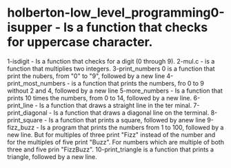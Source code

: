 # holberton-low_level_programming0-isupper - Is a function that checks for uppercase character.
1-isdigit - Is a function that checks for a digit (0 through 9).
2-mul.c - is a function that multiplies two integers.
3-print_numbers 0 is a function that print the nubers, from "0" to "9", followed by a new line
4-print_most_numbers - is a function that prints the numbers, fro 0 to 9 without 2 and 4, followed by a new line
5-more_numbers - Is a function that prints 10 times the numbers, from 0 to 14, followed by a new line.
6-print_line - Is a function that draws a straight line in the ter minal.
7-print_diagonal - Is a function that draws a diagonal line on the terminal.
8-print_square - Is a function that prints a square, followed by anew line
9-fizz_buzz - Is a program that prints the numbers from 1 to 100, followed by a new line. But for multiples of three print "Fizz" instead of the number and for the multiples of five print "Buzz". For numbers which are multiple of both three and five prin "FizzBuzz".
10-print_triangle is a function that prints a triangle, followed by a new line.
